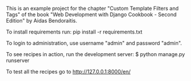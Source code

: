 This is an example project for the chapter "Custom Template Filters and Tags" of the book "Web Development with Django Cookbook - Second Edition" by Aidas Bendoraitis.


To install requirements run:
pip install -r requirements.txt

To login to administration, use username "admin" and password "admin".

To see recipes in action, run the development server:
$ python manage.py runserver

To test all the recipes go to
http://127.0.0.1:8000/en/
